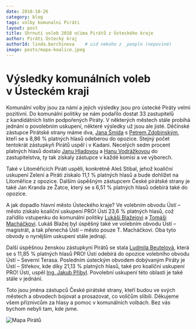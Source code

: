 ```yaml
---
date: 2018-10-26
category: blog
tags: volby komunalni Piráti
layout: post
title: Shrnutí voleb 2018 očima Pirátů z Ústeckého kraje
author: Piráti Ústecký kraj
authorId: linda.berchinova    # uid nekoho z _people (nepoviné)
image: posts/mapa-koalice.jpeg
---
```


         
# Výsledky komunálních voleb v Ústeckém kraji

Komunální volby jsou za námi a jejich výsledky jsou pro ústecké Piráty velmi pozitivní. Do
komunální politiky se nám podařilo dostat 33 zastupitelů z kandidátních listin podpořených Piráty.
V některých městech stále probíhá jednání o povolebním uskupení, některé výsledky už jsou ale jisté.
Děčínské zástupce Pirátské strany máme dva, [Jana Šmída](https://ustecky.pirati.cz/lide/jan-smid) s [Petrem Zdobinským](https://ustecky.pirati.cz/lide/petr-zdobinsky), kteří se s
8,86 % platných hlasů odeberou do opozice. Stejný počet tentokrát zástupkyň Pirátů uspěl i v Kadani.
Necelých sedm procent platných hlasů dostalo [Janu Hladovou](https://ustecky.pirati.cz/lide/jana-hladova) a [Hanu Vodrážkovou](https://ustecky.pirati.cz/lide/hana-vodrazkova) do zastupitelstva,
ty tak získaly zástupce v každé komisi a ve výborech.

Také v Litoměřicích Piráti uspěli, konkrétně Aleš Stibal, jehož koaliční uskupení Zelení a Piráti
získalo 11,1 % platných hlasů a bude dohlížet na Litoměřice z opozice. Dalším úspěšným zástupcem
České pirátské strany je také Jan Kranda ze Žatce, který se s 6,51 % platných hlasů odebírá také do
opozice.

A jak dopadlo hlavní město Ústeckého kraje? Ve volebním obvodu Ústí – město získalo
koaliční uskupení PRO! Ústí 23,6 % platných hlasů, což zařídilo vstupenku do komunální politiky
[Lukáši Blažejovi](https://ustecky.pirati.cz/lide/lukas-blazej) a [Tomáši Macháčkovi](https://ustecky.pirati.cz/lide/tomas-machacek). Lukáš Blažej byl úspěšný také ve volebním obvodu Ústí –
magistrát, a tak přenechá Ústí – město pouze T. Macháčkovi. Oba tyto obvody o nynějším uskupení
stále jednají.

Další úspěšnou ženskou zástupkyní Pirátů se stala [Ludmila Beutelová](https://ustecky.pirati.cz/lide/ludmila-beutelova), která se s 11,85 %
platných hlasů PRO! Ústí odebírá do opozice volebního obvodu Ústí – Severní Terasa. Posledním
ústeckým obvodem dobývaným Piráty je Ústí – Střekov, kde díky 21,13 % platných hlasů, také pro
koaliční uskupení PRO! Ústí, uspěl [Ing. Jakub Přibyl](https://ustecky.pirati.cz/lide/jakub-pribyl). Povolební uskupení této oblasti je také stále
v jednání.

Toto jsou jména zástupců České pirátské strany, kteří budou ve svých městech a obvodech
bojovat a prosazovat, co voličům slíbili. Děkujeme všem příznivcům za hlasy a pomoc v komunálních
volbách. Bez vás bychom nebyli tam, kde jsme.

![Mapa Pirátů](https://ustecky.pirati.cz/assets/img/posts/mapa-pirati.jpeg)



